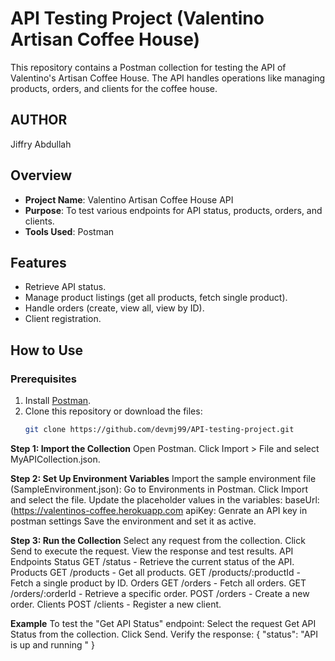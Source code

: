 # API Testing Project (Valentino Artisan Coffee House)

This repository contains a Postman collection for testing the API of Valentino's Artisan Coffee House. The API handles operations like managing products, orders, and clients for the coffee house.

## AUTHOR
 Jiffry Abdullah

## Overview

- **Project Name**: Valentino Artisan Coffee House API
- **Purpose**: To test various endpoints for API status, products, orders, and clients.
- **Tools Used**: Postman

## Features
- Retrieve API status.
- Manage product listings (get all products, fetch single product).
- Handle orders (create, view all, view by ID).
- Client registration.

## How to Use
### Prerequisites
1. Install [Postman](https://www.postman.com/downloads/).
2. Clone this repository or download the files:
   ```bash
   git clone https://github.com/devmj99/API-testing-project.git

**Step 1: Import the Collection**
    Open Postman.
    Click Import > File and select MyAPICollection.json.

**Step 2: Set Up Environment Variables**
    Import the sample environment file (SampleEnvironment.json):
    Go to Environments in Postman.
    Click Import and select the file.
    Update the placeholder values in the variables:
    baseUrl: (https://valentinos-coffee.herokuapp.com
    apiKey: Genrate an API key in postman settings
    Save the environment and set it as active.

**Step 3: Run the Collection**
    Select any request from the collection.
    Click Send to execute the request.
    View the response and test results.
    API Endpoints
    Status
    GET /status - Retrieve the current status of the API.
    Products
    GET /products - Get all products.
    GET /products/:productId - Fetch a single product by ID.
    Orders
    GET /orders - Fetch all orders.
    GET /orders/:orderId - Retrieve a specific order.
    POST /orders - Create a new order.
    Clients
    POST /clients - Register a new client.
   
**Example**
  To test the "Get API Status" endpoint:
    Select the request Get API Status from the collection.
    Click Send.
    Verify the response:
         {
            "status": "API is up and running "
        }


